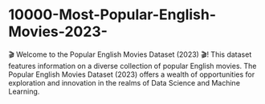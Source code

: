 # 10000-Most-Popular-English-Movies-2023-
🎬 Welcome to the Popular English Movies Dataset (2023) 🎬! This dataset features information on a diverse collection of popular English movies. The Popular English Movies Dataset (2023) offers a wealth of opportunities for exploration and innovation in the realms of Data Science and Machine Learning.  
